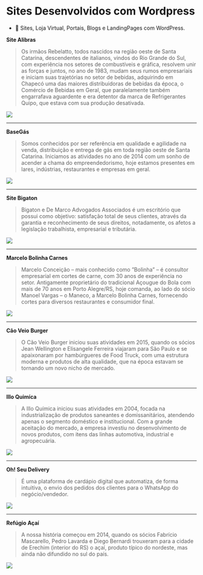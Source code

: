 # Sites Desenvolvidos com Wordpress

- 🔸 Sites, Loja Virtual, Portais, Blogs e LandingPages com WordPress.


**Site Alibras**
> Os irmãos Rebelatto, todos nascidos na região oeste de Santa Catarina, descendentes de italianos, vindos do Rio Grande do Sul, com experiência nos setores de combustíveis e gráfica, resolvem unir as forças e juntos, no ano de 1983, mudam seus rumos empresariais e iniciam suas trajetórias no setor de bebidas, adquirindo em Chapecó uma das maiores distribuidoras de bebidas da época, o Comércio de Bebidas em Geral, que paralelamente também engarrafava aguardente e era detentor da marca de  Refrigerantes Quipo, que estava com sua produção desativada.

[![](http://jobs.ruah.digital/alibras.png)](http://http://www.alibras.ind.br/)

------------

**BaseGás**
> Somos conhecidos por ser referência em qualidade e agilidade na venda, distribuição e entrega de gás em toda região oeste de Santa Catarina. Iniciamos as atividades no ano de 2014 com um sonho de acender a chama do empreendedorismo, hoje estamos presentes em lares, indústrias, restaurantes e empresas em geral.

[![](http://jobs.ruah.digital/base.png)](https://www.basegas.com.br/)

------------

**Site Bigaton**
> Bigaton e De Marco Advogados Associados é um escritório que possui como objetivo: satisfação total de seus clientes, através da garantia e reconhecimento de seus direitos, notadamente, os afetos a legislação trabalhista, empresarial e tributária. 

[![](http://jobs.ruah.digital/bigaton.png)](https://bigaton.adv.br/)

------------

**Marcelo Bolinha Carnes**
> Marcelo Conceição – mais conhecido como ”Bolinha” – é consultor empresarial em cortes de carne, com 30 anos de experiência no setor. Antigamente proprietário do tradicional Açougue do Bola com mais de 70 anos em Porto Alegre/RS, hoje comanda, ao lado do sócio Manoel Vargas – o Maneco, a Marcelo Bolinha Carnes, fornecendo cortes para diversos restaurantes e consumidor final. 

[![](http://jobs.ruah.digital/bolinha.png)](https://marcelobolinhacarnes.com.br/)

------------

**Cão Veio Burger**
> O Cão Veio Burger iniciou suas atividades em 2015, quando os sócios Jean Wellington e Elisangele Ferreira  viajaram para São Paulo e se apaixonaram por  hambúrgueres de Food Truck, com uma estrutura moderna e produtos de alta qualidade, que na época estavam se tornando um novo nicho de mercado.

[![](http://jobs.ruah.digital/caoveio.png)](https://www.caoveioburger.com.br/)


------------

**Illo Quimíca**
> A Illo Química iniciou suas atividades em 2004, focada na industrialização de produtos saneantes e domissanitários, atendendo apenas o segmento doméstico e institucional. Com a grande aceitação do mercado, a empresa investiu no desenvolvimento de novos produtos, com itens das linhas automotiva, industrial e agropecuária.

[![](http://jobs.ruah.digital/iilo.png)](http://illo.monaleads.com.br/)


------------

**Oh! Seu Delivery**
> É uma plataforma de cardápio digital que automatiza, de forma intuitiva, o envio dos pedidos dos clientes para o WhatsApp do negócio/vendedor.

[![](http://jobs.ruah.digital/ohseudelivery.png)](https://www.ohseudelivery.com.br/)

------------

**Refúgio Açaí**
> A nossa história começou em 2014, quando os sócios Fabrício Mascarello, Pedro Lavarda e Diego Bernardi trouxeram para a cidade de Erechim (interior do RS) o açaí, produto típico do nordeste, mas ainda não difundido no sul do país.

[![](http://jobs.ruah.digital/refugio.png)](https://refugioacai.com.br/)


